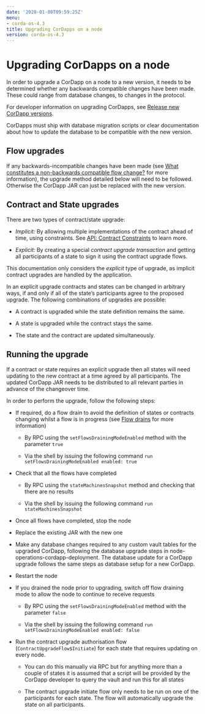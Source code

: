 ```yaml
---
date: '2020-01-08T09:59:25Z'
menu:
- corda-os-4.3
title: Upgrading CorDapps on a node
version: corda-os-4.3
---
```



# Upgrading CorDapps on a node

In order to upgrade a CorDapp on a node to a new version, it needs to be determined whether any backwards compatible
            changes have been made. These could range from database changes, to changes in the protocol.

For developer information on upgrading CorDapps, see [Release new CorDapp versions](upgrading-cordapps.md).

CorDapps must ship with database migration scripts or clear documentation about how to update the database to be compatible with the new version.


## Flow upgrades

If any backwards-incompatible changes have been made (see [What constitutes a non-backwards compatible flow change?](upgrading-cordapps.md#upgrading-cordapps-backwards-incompatible-flow-changes)
                for more information), the upgrade method detailed below will need to be followed. Otherwise the CorDapp JAR can just
                be replaced with the new version.


## Contract and State upgrades

There are two types of contract/state upgrade:


* *Implicit:* By allowing multiple implementations of the contract ahead of time, using constraints. See
                        [API: Contract Constraints](api-contract-constraints.md) to learn more.


* *Explicit:* By creating a special *contract upgrade transaction* and getting all participants of a state to sign it using the
                        contract upgrade flows.


This documentation only considers the *explicit* type of upgrade, as implicit contract upgrades are handled by the application.

In an explicit upgrade contracts and states can be changed in arbitrary ways, if and only if all of the state’s participants
                agree to the proposed upgrade. The following combinations of upgrades are possible:


* A contract is upgraded while the state definition remains the same.


* A state is upgraded while the contract stays the same.


* The state and the contract are updated simultaneously.



## Running the upgrade

If a contract or state requires an explicit upgrade then all states will need updating to the new contract at a time agreed
                by all participants. The updated CorDapp JAR needs to be distributed to all relevant parties in advance of the changeover
                time.

In order to perform the upgrade, follow the following steps:


* If required, do a flow drain to avoid the definition of states or contracts changing whilst a flow is in progress (see [Flow drains](upgrading-cordapps.md#upgrading-cordapps-flow-drains) for more information)


    * By RPC using the `setFlowsDrainingModeEnabled` method with the parameter `true`


    * Via the shell by issuing the following command `run setFlowsDrainingModeEnabled enabled: true`



* Check that all the flows have completed


    * By RPC using the `stateMachinesSnapshot` method and checking that there are no results


    * Via the shell by issuing the following command `run stateMachinesSnapshot`



* Once all flows have completed, stop the node


* Replace the existing JAR with the new one


* Make any database changes required to any custom vault tables for the upgraded CorDapp,
                        following the database upgrade steps in node-operations-cordapp-deployment.
                        The database update for a CorDapp upgrade follows the same steps as database setup for a new CorDapp.


* Restart the node


* If you drained the node prior to upgrading, switch off flow draining mode to allow the node to continue to receive requests


    * By RPC using the `setFlowsDrainingModeEnabled` method with the parameter `false`


    * Via the shell by issuing the following command `run setFlowsDrainingModeEnabled enabled: false`



* Run the contract upgrade authorisation flow (`ContractUpgradeFlow$Initiate`) for each state that requires updating on every node.


    * You can do this manually via RPC but for anything more than a couple of states it is assumed that a script will be
                                provided by the CorDapp developer to query the vault and run this for all states


    * The contract upgrade initiate flow only needs to be run on one of the participants for each state. The flow will
                                automatically upgrade the state on all participants.




